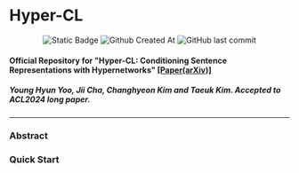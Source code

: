 # Hyper-CL
<div align=center>
  <img alt="Static Badge" src="https://img.shields.io/badge/HyperCL-1.0-blue">
  <img alt="Github Created At" src="https://img.shields.io/github/created-at/HYU-NLP/Hyper-CL">
  <img alt="GitHub last commit" src="https://img.shields.io/github/last-commit/HYU-NLP/Hyper-CL">
  <br>
</div>


#### Official Repository for "Hyper-CL: Conditioning Sentence Representations with Hypernetworks" [[Paper(arXiv)]]([https://arxiv.org/abs/2403.18277](https://arxiv.org/abs/2403.09490))
##### Young Hyun Yoo, Jii Cha, Changhyeon Kim and Taeuk Kim. *Accepted to ACL2024 long paper*. 
---
### Abstract


### Quick Start
